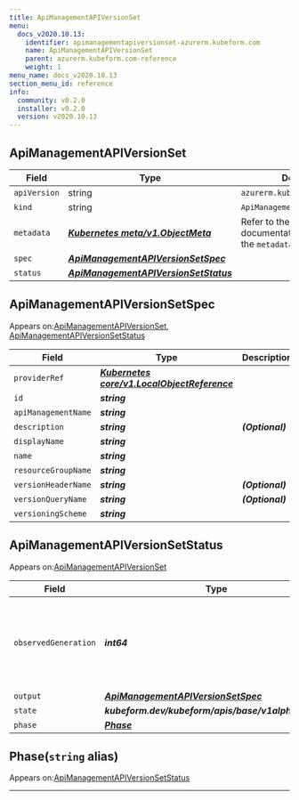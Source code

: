 ```yaml
---
title: ApiManagementAPIVersionSet
menu:
  docs_v2020.10.13:
    identifier: apimanagementapiversionset-azurerm.kubeform.com
    name: ApiManagementAPIVersionSet
    parent: azurerm.kubeform.com-reference
    weight: 1
menu_name: docs_v2020.10.13
section_menu_id: reference
info:
  community: v0.2.0
  installer: v0.2.0
  version: v2020.10.13
---
```


## ApiManagementAPIVersionSet
| Field | Type | Description |
| ------ | ----- | ----------- |
| `apiVersion` | string | `azurerm.kubeform.com/v1alpha1` |
|    `kind` | string | `ApiManagementAPIVersionSet` |
| `metadata` | ***[Kubernetes meta/v1.ObjectMeta](https://kubernetes.io/docs/reference/generated/kubernetes-api/v1.13/#objectmeta-v1-meta)***|Refer to the Kubernetes API documentation for the fields of the `metadata` field.|
| `spec` | ***[ApiManagementAPIVersionSetSpec](#apimanagementapiversionsetspec)***||
| `status` | ***[ApiManagementAPIVersionSetStatus](#apimanagementapiversionsetstatus)***||
## ApiManagementAPIVersionSetSpec

Appears on:[ApiManagementAPIVersionSet](#apimanagementapiversionset), [ApiManagementAPIVersionSetStatus](#apimanagementapiversionsetstatus)

| Field | Type | Description |
| ------ | ----- | ----------- |
| `providerRef` | ***[Kubernetes core/v1.LocalObjectReference](https://kubernetes.io/docs/reference/generated/kubernetes-api/v1.13/#localobjectreference-v1-core)***||
| `id` | ***string***||
| `apiManagementName` | ***string***||
| `description` | ***string***| ***(Optional)*** |
| `displayName` | ***string***||
| `name` | ***string***||
| `resourceGroupName` | ***string***||
| `versionHeaderName` | ***string***| ***(Optional)*** |
| `versionQueryName` | ***string***| ***(Optional)*** |
| `versioningScheme` | ***string***||
## ApiManagementAPIVersionSetStatus

Appears on:[ApiManagementAPIVersionSet](#apimanagementapiversionset)

| Field | Type | Description |
| ------ | ----- | ----------- |
| `observedGeneration` | ***int64***| ***(Optional)*** Resource generation, which is updated on mutation by the API Server.|
| `output` | ***[ApiManagementAPIVersionSetSpec](#apimanagementapiversionsetspec)***| ***(Optional)*** |
| `state` | ***kubeform.dev/kubeform/apis/base/v1alpha1.State***| ***(Optional)*** |
| `phase` | ***[Phase](#phase)***| ***(Optional)*** |
## Phase(`string` alias)

Appears on:[ApiManagementAPIVersionSetStatus](#apimanagementapiversionsetstatus)

---

